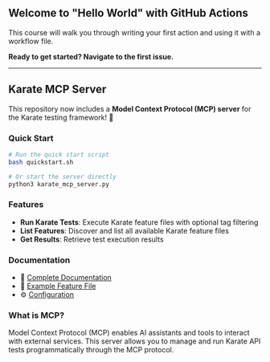 ## Welcome to "Hello World" with GitHub Actions

This course will walk you through writing your first action and using it with a workflow file. 

**Ready to get started? Navigate to the first issue.**

---

## Karate MCP Server

This repository now includes a **Model Context Protocol (MCP) server** for the Karate testing framework! 🚀

### Quick Start

```bash
# Run the quick start script
bash quickstart.sh

# Or start the server directly
python3 karate_mcp_server.py
```

### Features

- **Run Karate Tests**: Execute Karate feature files with optional tag filtering
- **List Features**: Discover and list all available Karate feature files
- **Get Results**: Retrieve test execution results

### Documentation

- 📖 [Complete Documentation](KARATE-MCP-README.md)
- 🧪 [Example Feature File](karate-tests/features/examples/sample-api-test.feature)
- ⚙️ [Configuration](karate-mcp-config.json)

### What is MCP?

Model Context Protocol (MCP) enables AI assistants and tools to interact with external services. This server allows you to manage and run Karate API tests programmatically through the MCP protocol.